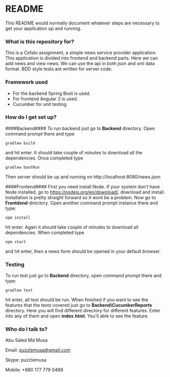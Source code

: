# README #

This README would normally document whatever steps are necessary to get your application up and running.

### What is this repository for? ###

This is a Cefalo assignment, a simple news service provider application. This application is divided into frontend and backend parts. Here we can add news and view news. We can use the api in both json and xml data format. BDD style tests are written for server code.

### Framework used ###

* For the backend Spring Boot is used.
* For frontend Angular 2 is used.
* Cucumber for unit testing

### How do I get set up? ###
####Backend####
To run backend just go to **Backend** directory. Open command prompt there and type
```
gradlew build
```
and hit enter. It should take couple of minutes to download all the dependencies.
Once completed type 
```
gradlew bootRun
```
Then server should be up and running on http://localhost:8080/news.json

####Frontend####
First you need install Node. If your system don't have Node installed, go to https://nodejs.org/en/download/, download and install. Installation is pretty straight forward so it wont be a problem.
Now go to **Frontdend** directory. Open another command prompt instance there and type:
```
npm install
```
hit enter. Again it should take couple of minutes to download all dependencies. When completed type
```
npm start
```
and hit enter, then a news form should be opened in your default browser.

### Testing ###
To run test just go to **Backend** directory, open command prompt there and type:
```
gradlew test
```
hit enter, all test should be run.
When finished if you want to see the features that the tests covered just go to **Backend\CucumberReports** directory.
Here you will find different directory for different features. Enter into any of them and open **index.html**.
You'll able to see the feature.

### Who do I talk to? ###
Abu Saled Md Musa

Email: puzzlemusa@gmail.com

Skype: puzzlemusa

Mobile: +880 177 779 0489